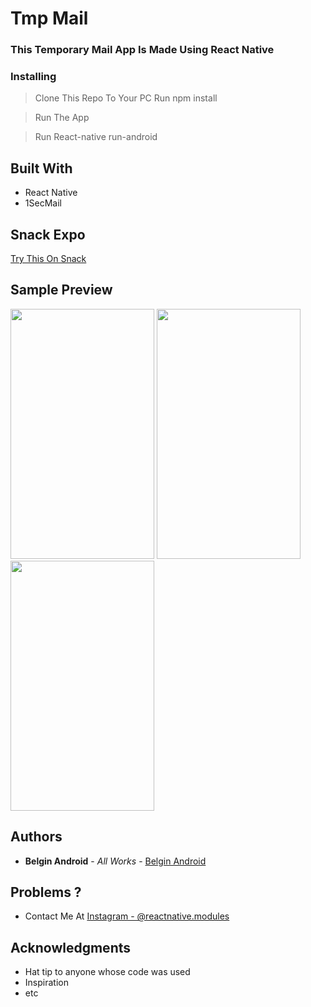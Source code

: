 # Tmp Mail

### This Temporary Mail App Is Made Using React Native 

### Installing

> Clone This Repo To Your PC 
> Run npm install

 > Run The App

 > Run React-native run-android

 ## Built With

 * React Native
 * 1SecMail
 
## Snack Expo
[ Try This On Snack ](https://snack.expo.io/@belgin/budget-tracker)

## Sample Preview
<img src="https://user-images.githubusercontent.com/61349423/99829525-67abfe80-2b82-11eb-9f9a-13664b025919.png" width="230" height="400"> <img src="https://user-images.githubusercontent.com/61349423/99829523-67136800-2b82-11eb-82f8-8b9e6748af8e.png" width="230" height="400"> <img src="https://user-images.githubusercontent.com/61349423/99829517-6549a480-2b82-11eb-8f08-e54ab3cde546.png" width="230" height="400">

## Authors
* **Belgin Android** - *All Works* - [Belgin Android](https://github.com/Belgin-Android)

## Problems ?
* Contact Me At [Instagram - @reactnative.modules](https://www.instagram.com/reactnative.modules/)

## Acknowledgments
* Hat tip to anyone whose code was used
* Inspiration
* etc
